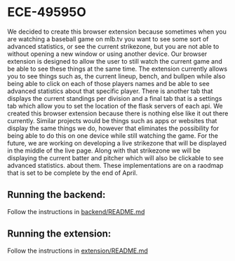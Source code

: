 # ECE-49595O
We decided to create this browser extension because sometimes when you are watching a baseball game on mlb.tv you want to see some sort of advanced statistics, or see the current strikezone, but you are not able to without opening a new window or using another device. Our browser extension is designed to allow the user to still watch the current game and be able to see these things at the same time. The extension currently allows you to see things such as, the current lineup, bench, and bullpen while also being able to click on each of those players names and be able to see advanced statistics about that specific player. There is another tab that displays the current standings per division and a final tab that is a settings tab which allow you to set the location of the flask servers of each api. We created this browser extension because there is nothing else like it out there currently. Similar projects would be things such as apps or websites that display the same things we do, however that eliminates the possibility for being able to do this on one device while still watching the game. For the future, we are working on developing a live strikezone that will be displayed in the middle of the live page. Along with that strikezone we will be displaying the current batter and pitcher which will also be clickable to see advanced statistics. about them. These implementations are on a raodmap that is set to be complete by the end of April. 

## Running the backend:
Follow the instructions in [backend/README.md](backend/README.md)
## Running the extension:
Follow the instructions in [extension/README.md](extension/README.md)
